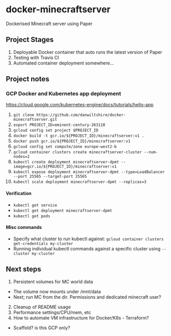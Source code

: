 # docker-minecraftserver
Dockerised Minecraft server using Paper

## Project Stages
1. Deployable Docker container that auto runs the latest version of Paper
2. Testing with Travis CI
3. Automated container deployment somewhere...

## Project notes

### GCP Docker and Kubernetes app deployment
https://cloud.google.com/kubernetes-engine/docs/tutorials/hello-app

1. `git clone https://github.com/danwiltshire/docker-minecraftserver.git`
2. `export PROJECT_ID=eminent-century-263110`
3. `gcloud config set project $PROJECT_ID`
4. `docker build -t gcr.io/${PROJECT_ID}/minecraftserver:v1 .`
5. `docker push gcr.io/${PROJECT_ID}/minecraftserver:v1`
6. `gcloud config set compute/zone europe-west2-b`
7. `gcloud container clusters create minecraftserver-cluster --num-nodes=2`
8. `kubectl create deployment minecraftserver-dpmt --image=gcr.io/${PROJECT_ID}/minecraftserver:v1`
9. `kubectl expose deployment minecraftserver-dpmt --type=LoadBalancer --port 25565 --target-port 25565`
10. `kubectl scale deployment minecraftserver-dpmt --replicas=3`

#### Verification
- `kubectl get service`
- `kubectl get deployment minecraftserver-dpmt`
- `kubectl get pods`

#### Misc commands
- Specify what cluster to run kubectl against: `gcloud container clusters get-credentials my-cluster`
- Running individual kubectl commands against a specific cluster using `--cluster my-cluster`

## Next steps
1. Persistent volumes for MC world data
- The volume now mounts under /mnt/data
- Next; run MC from the dir.  Permissions and dedicated minecraft user?
2. Cleanup of README usage
3. Performance settings/CPU/mem, etc
4. How to automate VM infrastructure for Docker/K8s - Terraform?
- Scaffold? is this GCP only?
